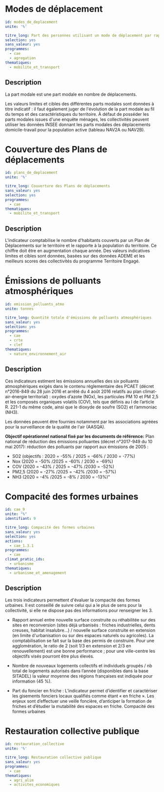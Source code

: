 # Modes de déplacement
```yaml
id: modes_de_deplacement
unite: '%'

titre_long: Part des personnes utilisant un mode de déplacement par rapport à l'ensemble des personnes qui se déplacent
selection: yes
sans_valeur: yes
programmes:
  - cae
  - agregation
thematiques:
  - mobilite_et_transport
```
## Description
La part modale est une part modale en nombre de déplacements.

Les valeurs limites et cibles des différentes parts modales sont données à titre indicatif : il faut également juger de l'évolution de la part modale au fil du temps et des caractéristiques du territoire. À défaut de posséder les parts modales issues d'une enquête ménages, les collectivités peuvent utiliser les données INSEE donnant les parts modales des déplacements domicile-travail pour la population active (tableau NAV2A ou NAV2B).

# Couverture des Plans de déplacements 
```yaml
id: plans_de_deplacement
unite: '%'

titre_long: Couverture des Plans de déplacements
sans_valeur: yes
selection: yes
programmes:
  - cae
thematiques:
  - mobilite_et_transport
```
## Description
L'indicateur comptabilise le nombre d'habitants couverts par un Plan de Déplacements sur le territoire et le rapporte à la population du territoire. Ce chiffre doit être en augmentation chaque année. Des valeurs indicatives limites et cibles sont données, basées sur des données ADEME et les meilleurs scores des collectivités du programme Territoire Engagé.

# Émissions de polluants atmosphériques 
```yaml
id: emission_polluants_atmo
unite: tonnes

titre_long: Quantité totale d'émissions de polluants atmosphériques
sans_valeur: yes
selection: yes
programmes:
  - cae
  - crte
  - clef
thematiques:
  - nature_environnement_air
```
## Description
Ces indicateurs estiment les émissions annuelles des six polluants atmosphériques exigés dans le contenu réglementaire des PCAET (décret n°2016-849 du 28 juin 2016 et arrêté du 4 août 2016 relatifs au plan climat-air-énergie territorial) : oxydes d’azote (NOx), les particules PM 10 et PM 2,5 et les composés organiques volatils (COV), tels que définis au I de l’article R. 221-1 du même code, ainsi que le dioxyde de soufre (SO2) et l’ammoniac (NH3).

Les données peuvent être fournies notamment par les associations agréées pour la surveillance de la qualité de l'air (AASQA).

**Objectif opérationnel national fixé par les documents de référence:**
Plan national de réduction des émissions polluantes (décret n°2017-949 du 10 mai 2017): réduction des polluants par rapport aux émissions de 2005 :
- SO2 (objectifs : 2020 = -55% / 2025 = -66% / 2030 = -77%)
- Nox (2020 = -50% /2025 = -60% / 2030 = -69%)
- COV (2020 = -43% / 2025 = -47% /2030 = -52%)
- PM2,5 (2020 = -27% /2025 = -42% /2030 = -57%)
- NH3 (2020 = -4% /2025 = -8% / 2030 = -13%)"

# Compacité des formes urbaines
```yaml
id: cae_9
unite: "%"
identifiant: 9

titre_long: Compacité des formes urbaines
sans_valeur: yes
selection: yes
actions:
  - cae_1.3.1
programmes:
  - cae
climat_pratic_ids:
  - urbanisme
thematiques:
  - urbanisme_et_amenagement
```
## Description
Les trois indicateurs permettent d'évaluer la compacité des formes urbaines. Il est conseillé de suivre celui qui a le plus de sens pour la collectivité, si elle ne dispose pas des informations pour renseigner les 3.

- Rapport annuel entre nouvelle surface construite ou réhabilitée sur des sites en reconversion (sites déjà urbanisés : friches industrielles, dents creuses, habitat insalubre...) / nouvelle surface construite en extension (en limite d'urbanisation ou sur des espaces naturels ou agricoles). La comptabilisation se fait sur la base des permis de construire. Pour une agglomération, le ratio de 2 (soit 1/3 en extension et 2/3 en renouvellement) est une bonne performance ; pour une ville-centre les objectifs visés pourront être plus élevés.

- Nombre de nouveaux logements collectifs et individuels groupés / nb total de logements autorisés dans l’année (disponibles dans la base SITADEL) la valeur moyenne des régions françaises est indiquée pour information (45 %).

- Part du foncier en friche : L’indicateur permet d’identifier et caractériser les gisements fonciers locaux qualifiés comme étant « en friche ». Les enjeux sont d’effectuer une veille foncière, d’anticiper la formation de friches et d’étudier la mutabilité des espaces en friche. Compacité des formes urbaines

# Restauration collective publique
```yaml
id: restauration_collective
unite: '%'

titre_long: Restauration collective publique
sans_valeur: yes
programmes:
  - cae
thematiques:
  - agri_alim
  - activites_economiques
```

